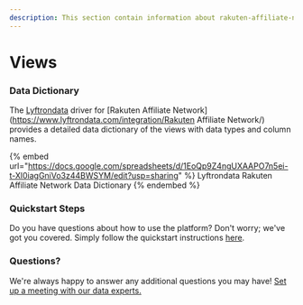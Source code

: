 ```yaml
---
description: This section contain information about rakuten-affiliate-network connector views information
---
```


# Views

### Data Dictionary

The [Lyftrondata](https://www.lyftrondata.com/) driver for [Rakuten Affiliate Network](https://www.lyftrondata.com/integration/Rakuten Affiliate Network/)[ ](https://www.lyftrondata.com/integration/rakuten-affiliate-network/)provides a detailed data dictionary of the views with data types and column names.

{% embed url="https://docs.google.com/spreadsheets/d/1EoQp9Z4ngUXAAPO7n5ei-t-Xl0iagGniVo3z44BWSYM/edit?usp=sharing" %}
Lyftrondata Rakuten Affiliate Network Data Dictionary
{% endembed %}

### Quickstart Steps

Do you have questions about how to use the platform? Don't worry; we've got you covered. Simply follow the quickstart instructions [here](../../../../quickstart-steps.md).

### Questions? <a href="#questions" id="questions"></a>

We're always happy to answer any additional questions you may have! [Set up a meeting with our data experts.](https://www.lyftrondata.com/book-a-meeting/)


